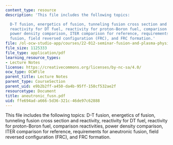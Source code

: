```yaml
---
content_type: resource
description: 'This file includes the following topics:

  D-T fusion, energetics of fusion, tunneling fusion cross section and reactivity,
  reactivity for DT fuel, reactivity for proton-Boron fuel, comparison reactivities,
  power density comparison, ITER comparison for reference, requirements for aneutronic
  fusion, field reversed configuration (FRC), and FRC formation.'
file: /ol-ocw-studio-app/courses/22-012-seminar-fusion-and-plasma-physics-spring-2006/ffe694ada6665d36321c46de97c62888_aneutronic_fusn.pdf
file_size: 1125333
file_type: application/pdf
learning_resource_types:
- Lecture Notes
license: https://creativecommons.org/licenses/by-nc-sa/4.0/
ocw_type: OCWFile
parent_title: Lecture Notes
parent_type: CourseSection
parent_uid: e9b2b2ff-a450-da4b-95ff-158cf532ae2f
resourcetype: Document
title: aneutronic_fusn.pdf
uid: ffe694ad-a666-5d36-321c-46de97c62888
---
```

This file includes the following topics:
D-T fusion, energetics of fusion, tunneling fusion cross section and reactivity, reactivity for DT fuel, reactivity for proton-Boron fuel, comparison reactivities, power density comparison, ITER comparison for reference, requirements for aneutronic fusion, field reversed configuration (FRC), and FRC formation.